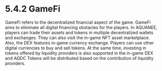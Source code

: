 # 5.4.2 GameFi

GameFi refers to the decentralized financial aspect of the game. GameFi aims to eliminate all digital financing obstacles for the players. In AQUANEE, players can trade their assets and tokens in multiple decentralized wallets and exchanges. They can also visit the in-game NFT asset marketplace. Also, the DEX features in-game currency exchange. Players can use other digital currencies to buy and sell tokens. At the same time, investing in tokens offered by liquidity providers is also supported in the in-game DEX and AQDC Tokens will be distributed based on the contribution of liquidity providers.